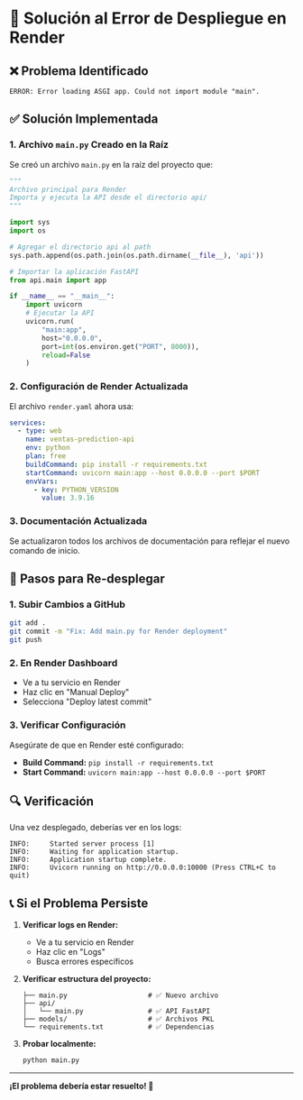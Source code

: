 # 🔧 Solución al Error de Despliegue en Render

## ❌ Problema Identificado

```
ERROR: Error loading ASGI app. Could not import module "main".
```

## ✅ Solución Implementada

### 1. **Archivo `main.py` Creado en la Raíz**

Se creó un archivo `main.py` en la raíz del proyecto que:

```python
"""
Archivo principal para Render
Importa y ejecuta la API desde el directorio api/
"""

import sys
import os

# Agregar el directorio api al path
sys.path.append(os.path.join(os.path.dirname(__file__), 'api'))

# Importar la aplicación FastAPI
from api.main import app

if __name__ == "__main__":
    import uvicorn
    # Ejecutar la API
    uvicorn.run(
        "main:app",
        host="0.0.0.0",
        port=int(os.environ.get("PORT", 8000)),
        reload=False
    )
```

### 2. **Configuración de Render Actualizada**

El archivo `render.yaml` ahora usa:

```yaml
services:
  - type: web
    name: ventas-prediction-api
    env: python
    plan: free
    buildCommand: pip install -r requirements.txt
    startCommand: uvicorn main:app --host 0.0.0.0 --port $PORT
    envVars:
      - key: PYTHON_VERSION
        value: 3.9.16
```

### 3. **Documentación Actualizada**

Se actualizaron todos los archivos de documentación para reflejar el nuevo comando de inicio.

## 🚀 Pasos para Re-desplegar

### 1. **Subir Cambios a GitHub**
```bash
git add .
git commit -m "Fix: Add main.py for Render deployment"
git push
```

### 2. **En Render Dashboard**
- Ve a tu servicio en Render
- Haz clic en "Manual Deploy"
- Selecciona "Deploy latest commit"

### 3. **Verificar Configuración**
Asegúrate de que en Render esté configurado:
- **Build Command:** `pip install -r requirements.txt`
- **Start Command:** `uvicorn main:app --host 0.0.0.0 --port $PORT`

## 🔍 Verificación

Una vez desplegado, deberías ver en los logs:

```
INFO:     Started server process [1]
INFO:     Waiting for application startup.
INFO:     Application startup complete.
INFO:     Uvicorn running on http://0.0.0.0:10000 (Press CTRL+C to quit)
```

## 📞 Si el Problema Persiste

1. **Verificar logs en Render:**
   - Ve a tu servicio en Render
   - Haz clic en "Logs"
   - Busca errores específicos

2. **Verificar estructura del proyecto:**
   ```
   ├── main.py                    # ✅ Nuevo archivo
   ├── api/
   │   └── main.py                # ✅ API FastAPI
   ├── models/                    # ✅ Archivos PKL
   └── requirements.txt           # ✅ Dependencias
   ```

3. **Probar localmente:**
   ```bash
   python main.py
   ```

---

**¡El problema debería estar resuelto! 🎉**
